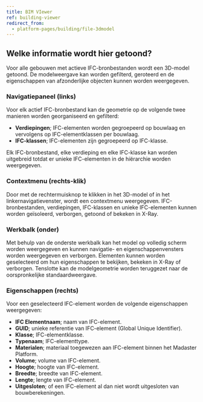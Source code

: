 ```yaml
---
title: BIM VIewer
ref: building-viewer
redirect_from:
  - platform-pages/building/file-3dmodel
---
```

## Welke informatie wordt hier getoond?
Voor alle gebouwen met actieve IFC-bronbestanden wordt een 3D-model getoond. De modelweergave kan worden gefilterd, geroteerd en de eigenschappen van afzonderlijke objecten kunnen worden weergegeven. 

### Navigatiepaneel (links)
Voor elk actief IFC-bronbestand kan de geometrie op de volgende twee manieren worden georganiseerd en gefilterd:

- **Verdiepingen**; IFC-elementen worden gegroepeerd op bouwlaag en vervolgens op IFC-elementklassen per bouwlaag.
- **IFC-klassen**; IFC-elementen zijn gegroepeerd op IFC-klasse.

Elk IFC-bronbestand, elke verdieping en elke IFC-klasse kan worden uitgebreid totdat er unieke IFC-elementen in de hiërarchie worden weergegeven.

### Contextmenu (rechts-klik)
Door met de rechtermuisknop te klikken in het 3D-model of in het linkernavigatievenster, wordt een contextmenu weergegeven. IFC-bronbestanden, verdiepingen, IFC-klassen en unieke IFC-elementen kunnen worden geïsoleerd, verborgen, getoond of bekeken in X-Ray.

### Werkbalk (onder)
Met behulp van de onderste werkbalk kan het model op volledig scherm worden weergegeven en kunnen navigatie- en eigenschappenvensters worden weergegeven en verborgen. Elementen kunnen worden geselecteerd om hun eigenschappen te bekijken, bekeken in X-Ray of verborgen. Tenslotte kan de modelgeometrie worden teruggezet naar de oorspronkelijke standaardweergave.

### Eigenschappen (rechts)
Voor een geselecteerd IFC-element worden de volgende eigenschappen weergegeven:

- **IFC Elementnaam**; naam van IFC-element.
- **GUID**; unieke referentie van IFC-element (Global Unique Identifier).
- **Klasse**; IFC-elementklasse.
- **Typenaam**; IFC-elementtype.
- **Materialen**; materiaal toegewezen aan IFC-element binnen het Madaster Platform.
- **Volume**; volume van IFC-element.
- **Hoogte**; hoogte van IFC-element.
- **Breedte**; breedte van IFC-element.
- **Lengte**; lengte van IFC-element.
- **Uitgesloten**; of een IFC-element al dan niet wordt uitgesloten van bouwberekeningen.

